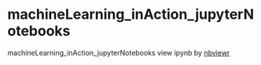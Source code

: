 # machineLearning_inAction_jupyterNotebooks
machineLearning_inAction_jupyterNotebooks
view ipynb by [nbviewr](https://nbviewer.jupyter.org/)
